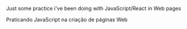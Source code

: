 Just some practice i've been doing with JavaScript/React in Web pages

Praticando JavaScript na criação de páginas Web
